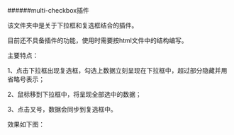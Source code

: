 ######multi-checkbox插件

该文件夹中是关于下拉框和复选框结合的插件。

目前还不具备插件的功能，使用时需要按html文件中的结构编写。

主要特点：

1、点击下拉框出现复选框，勾选上数据立刻呈现在下拉框中，超过部分隐藏并用省略号表示；

2、鼠标移到下拉框中，将呈现全部选中的数据；

3、点击叉号，数据会同步到复选框中。

效果如下图：






